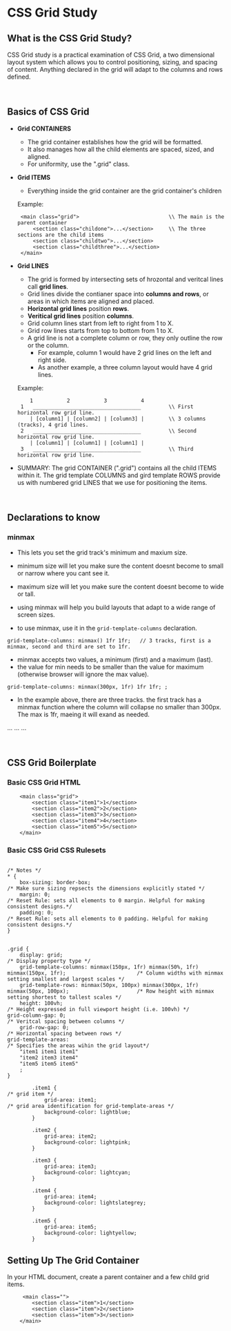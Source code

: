 # CSS Grid Study 

## What is the CSS Grid Study?
CSS Grid study is a practical examination of CSS Grid, a two dimensional layout system which allows you to control positioning, sizing, and spacing of content.  Anything declared in the grid will adapt to the columns and rows defined.

<br>

## Basics of CSS Grid 

* **Grid CONTAINERS**
   * The grid container establishes how the grid will be formatted.
   * It also manages how all the child elements are spaced, sized, and aligned.
   * For uniformity, use the ".grid" class. 
   
* **Grid ITEMS**
   * Everything inside the grid container are the grid container's children
   
   Example:
   ```
    <main class="grid">                             \\ The main is the parent container
        <section class="childone">...</section>     \\ The three sections are the child items 
        <section class="childtwo">...</section>
        <section class="childthree">...</section>
    </main>
   ```

* **Grid LINES**
   * The grid is formed by intersecting sets of hrozontal and veritcal lines call **grid lines**.
   * Grid lines divide the contianer space into **columns and rows**, or areas in which items are aligned and placed.
   * **Horizontal grid lines** position **rows**.
   * **Veritical grid lines** position **columns**. 
   * Grid column lines start from left to right from 1 to X.
   * Grid row lines starts from top to bottom from 1 to X.
   * A grid line is not a complete column or row, they only outline the row or the column.
      * For example, column 1 would have 2 grid lines on the left and right side.
      * As another example, a three column layout would have 4 grid lines.

    Example:
    ```
        1           2           3           4
     1   ___________________________________         \\ First horizontal row grid line.
        | [column1] | [column2] | [column3] |        \\ 3 columns (tracks), 4 grid lines. 
     2   ___________________________________         \\ Second horizontal row grid line.                      
        | [column1] | [column1] | [column1] |        
     3   ___________________________________         \\ Third horizontal row grid line.
    ```


* SUMMARY: 
  The grid CONTAINER (".grid") contains all the child ITEMS within it.  The grid template COLUMNS and gird template ROWS provide us with numbered grid LINES that we use for positioning the items.

<br>

## Declarations to know

### minmax 

* This lets you set the grid track's minimum and maxium size.
* minimum size will let you make sure the content doesnt become to small or narrow where you cant see it.
* maximum size will let you make sure the content doesnt become to wide or tall.
* using minmax will help you build layouts that adapt to a wide range of screen sizes.

* to use minmax, use it in the ``` grid-template-columns ``` declaration.
```
grid-template-columns: minmax() 1fr 1fr;   // 3 tracks, first is a minmax, second and third are set to 1fr.
```
* minmax accepts two values, a minimum (first) and a maximum (last).  
* the value for min needs to be smaller than the value for maximum (otherwise browser will ignore the max value).
```
grid-template-columns: minmax(300px, 1fr) 1fr 1fr; ; 
```
* In the example above, there are three tracks.  the first track has a minmax function where the column will collapse no smaller than 300px.  The max is 1fr, maeing it will exand as needed.

...
...
...

<br>

## CSS Grid Boilerplate

### Basic CSS Grid HTML
```
    <main class="grid">
        <section class="item1">1</section>
        <section class="item2">2</section>
        <section class="item3">3</section>
        <section class="item4">4</section>
        <section class="item5">5</section>
    </main>
```
### Basic CSS Grid CSS Rulesets
```
                                                                                                         /* Notes */
* { 
    box-sizing: border-box;                                                                              /* Make sure sizing repsects the dimensions explicitly stated */                  
    margin: 0;                                                                                           /* Reset Rule: sets all elements to 0 margin. Helpful for making consistent designs.*/
    padding: 0;                                                                                          /* Reset Rule: sets all elements to 0 padding. Helpful for making consistent designs.*/       
}


.grid {
    display: grid;                                                                                       /* Display property type */   
    grid-template-columns: minmax(150px, 1fr) minmax(50%, 1fr) minmax(150px, 1fr);                       /* Column widths with minmax setting smallest and largest scales */
    grid-template-rows: minmax(50px, 100px) minmax(300px, 1fr) minmax(50px, 100px);                      /* Row height with minmax setting shortest to tallest scales */
    height: 100vh;                                                                                       /* Height expressed in full viewport height (i.e. 100vh) */                         grid-column-gap: 0;                                                                                  /* Veritcal spacing between columns */                              
    grid-row-gap: 0;                                                                                     /* Horizontal spacing between rows */                                               grid-template-areas:                                                                                 /* Specifies the areas wihin the grid layout*/
    "item1 item1 item1"                                                                        
    "item2 item3 item4"   
    "item5 item5 item5"
    ;                     
}

        .item1 {                                                                                         /* grid item */
            grid-area: item1;                                                                            /* grid area identification for grid-template-areas */
            background-color: lightblue;
        }

        .item2 {
            grid-area: item2;
            background-color: lightpink;   
        }

        .item3 {
            grid-area: item3;
            background-color: lightcyan;
        }

        .item4 {
            grid-area: item4;
            background-color: lightslategrey;   
        }

        .item5 {
            grid-area: item5;
            background-color: lightyellow;
        }
```













## Setting Up The Grid Container

In your HTML document, create a parent container and a few child grid items.
```
     <main class="">
        <section class="item">1</section>
        <section class="item">2</section>
        <section class="item">3</section>
    </main>
```